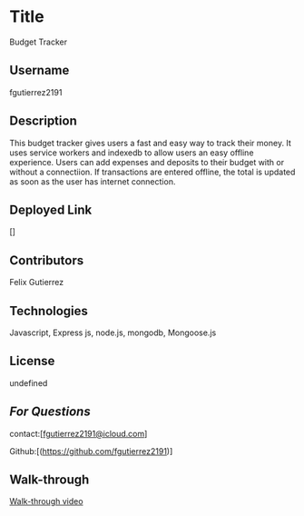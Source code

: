   # Title
  Budget Tracker

  ## Username
  fgutierrez2191

  ## Description
  This budget tracker gives users a fast and easy way to track their money. It uses service workers and indexedb to allow users an easy offline experience. Users can add expenses and deposits to their budget with or without a connectiion. If transactions are entered offline, the total is updated as soon as the user has internet connection.

  ## Deployed Link
  []

  ## Contributors
  Felix Gutierrez

  ## Technologies
  Javascript, Express js, node.js, mongodb, Mongoose.js

  ## License
  undefined

  ## *For Questions*
  contact:[fgutierrez2191@icloud.com]

  Github:[(https://github.com/fgutierrez2191)]

## Walk-through

[Walk-through video]()